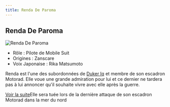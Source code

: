 ```yaml
---
title: Renda De Paroma
---
```


Renda De Paroma
---------------


![Renda De Paroma](/images/stories/saga/vgundam/persos/renda-de-paroma.png)
* Rôle : Pilote de Mobile Suit
* Origines : Zanscare
* Voix Japonaise : Rika Matsumoto


Renda est l'une des subordonnées de [Duker Iq](uc/victory-gundam/duker-iq.html) et membre de son escadron Motorad. Elle voue une grande admiration pour lui et ce dernier ne tardera pas à lui annoncer qu'il souhaite vivre avec elle après la guerre. 



[Voir la suite](javascript:spoiler();)Elle sera tuée lors de la dernière attaque de son escadron Motorad dans la mer du nord



